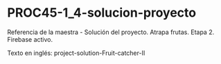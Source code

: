 # PROC45-1_4-solucion-proyecto
Referencia de la maestra - Solución del proyecto.
Atrapa frutas. Etapa 2.
Firebase activo.

Texto en inglés: project-solution-Fruit-catcher-II